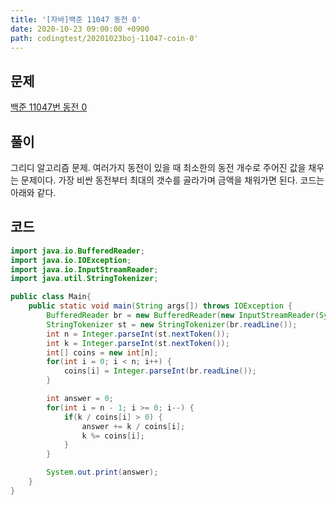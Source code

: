 ```yaml
---
title: '[자바]백준 11047 동전 0'
date: 2020-10-23 09:00:00 +0900
path: codingtest/20201023boj-11047-coin-0'
---
```


## 문제

[백준 11047번 동전 0](https://www.acmicpc.net/problem/11047)

## 풀이

그리디 알고리즘 문제. 여러가지 동전이 있을 때 최소한의 동전 개수로 주어진 값을 채우는 문제이다. 가장 비싼 동전부터 최대의 갯수를 골라가며 금액을 채워가면 된다. 코드는 아래와 같다.

## 코드

```java
import java.io.BufferedReader;
import java.io.IOException;
import java.io.InputStreamReader;
import java.util.StringTokenizer;

public class Main{
	public static void main(String args[]) throws IOException {
		BufferedReader br = new BufferedReader(new InputStreamReader(System.in));
		StringTokenizer st = new StringTokenizer(br.readLine());
		int n = Integer.parseInt(st.nextToken());
		int k = Integer.parseInt(st.nextToken());
		int[] coins = new int[n];
		for(int i = 0; i < n; i++) {
			coins[i] = Integer.parseInt(br.readLine());
		}

		int answer = 0;
		for(int i = n - 1; i >= 0; i--) {
			if(k / coins[i] > 0) {
				answer += k / coins[i];
				k %= coins[i];
			}
		}

		System.out.print(answer);
	}
}
```
